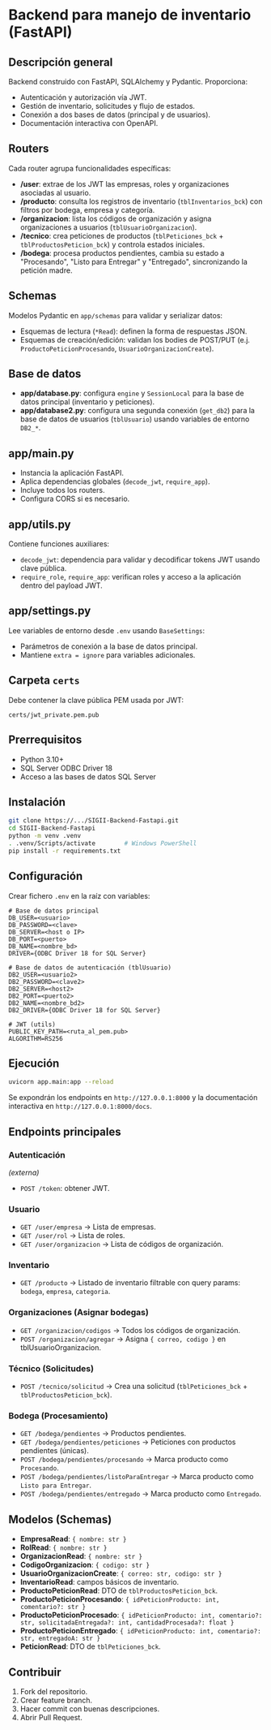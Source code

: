 # Backend para manejo de inventario (FastAPI)

## Descripción general

Backend construido con FastAPI, SQLAlchemy y Pydantic. Proporciona:
- Autenticación y autorización vía JWT.
- Gestión de inventario, solicitudes y flujo de estados.
- Conexión a dos bases de datos (principal y de usuarios).
- Documentación interactiva con OpenAPI.

## Routers

Cada router agrupa funcionalidades específicas:

- **/user**: extrae de los JWT las empresas, roles y organizaciones asociadas al usuario.
- **/producto**: consulta los registros de inventario (`tblInventarios_bck`) con filtros por bodega, empresa y categoría.
- **/organizacion**: lista los códigos de organización y asigna organizaciones a usuarios (`tblUsuarioOrganizacion`).
- **/tecnico**: crea peticiones de productos (`tblPeticiones_bck` + `tblProductosPeticion_bck`) y controla estados iniciales.
- **/bodega**: procesa productos pendientes, cambia su estado a "Procesando", "Listo para Entregar" y "Entregado", sincronizando la petición madre.

## Schemas

Modelos Pydantic en `app/schemas` para validar y serializar datos:

- Esquemas de lectura (`*Read`): definen la forma de respuestas JSON.
- Esquemas de creación/edición: validan los bodies de POST/PUT (e.j. `ProductoPeticionProcesando`, `UsuarioOrganizacionCreate`).

## Base de datos

- **app/database.py**: configura `engine` y `SessionLocal` para la base de datos principal (inventario y peticiones).
- **app/database2.py**: configura una segunda conexión (`get_db2`) para la base de datos de usuarios (`tblUsuario`) usando variables de entorno `DB2_*`.

## app/main.py

- Instancia la aplicación FastAPI.
- Aplica dependencias globales (`decode_jwt`, `require_app`).
- Incluye todos los routers.
- Configura CORS si es necesario.

## app/utils.py

Contiene funciones auxiliares:
- `decode_jwt`: dependencia para validar y decodificar tokens JWT usando clave pública.
- `require_role`, `require_app`: verifican roles y acceso a la aplicación dentro del payload JWT.

## app/settings.py

Lee variables de entorno desde `.env` usando `BaseSettings`:
- Parámetros de conexión a la base de datos principal.
- Mantiene `extra = ignore` para variables adicionales.

## Carpeta `certs`

Debe contener la clave pública PEM usada por JWT:
```
certs/jwt_private.pem.pub
```

## Prerrequisitos

- Python 3.10+
- SQL Server ODBC Driver 18
- Acceso a las bases de datos SQL Server

## Instalación

```bash
git clone https://.../SIGII-Backend-Fastapi.git
cd SIGII-Backend-Fastapi
python -m venv .venv
. .venv/Scripts/activate        # Windows PowerShell
pip install -r requirements.txt
```

## Configuración

Crear fichero `.env` en la raíz con variables:
```dotenv
# Base de datos principal
DB_USER=<usuario>
DB_PASSWORD=<clave>
DB_SERVER=<host o IP>
DB_PORT=<puerto>
DB_NAME=<nombre_bd>
DRIVER={ODBC Driver 18 for SQL Server}

# Base de datos de autenticación (tblUsuario)
DB2_USER=<usuario2>
DB2_PASSWORD=<clave2>
DB2_SERVER=<host2>
DB2_PORT=<puerto2>
DB2_NAME=<nombre_bd2>
DB2_DRIVER={ODBC Driver 18 for SQL Server}

# JWT (utils)
PUBLIC_KEY_PATH=<ruta_al_pem.pub>
ALGORITHM=RS256
```
## Ejecución

```bash
uvicorn app.main:app --reload
```

Se expondrán los endpoints en `http://127.0.0.1:8000` y la documentación interactiva en `http://127.0.0.1:8000/docs`.

## Endpoints principales

### Autenticación
*(externa)*
- `POST /token`: obtener JWT.

### Usuario
- `GET /user/empresa` → Lista de empresas.
- `GET /user/rol` → Lista de roles.
- `GET /user/organizacion` → Lista de códigos de organización.

### Inventario
- `GET /producto` → Listado de inventario filtrable con query params: `bodega`, `empresa`, `categoria`.

### Organizaciones (Asignar bodegas)
- `GET /organizacion/codigos` → Todos los códigos de organización.
- `POST /organizacion/agregar` → Asigna `{ correo, codigo }` en tblUsuarioOrganizacion.

### Técnico (Solicitudes)
- `POST /tecnico/solicitud` → Crea una solicitud (`tblPeticiones_bck` + `tblProductosPeticion_bck`).

### Bodega (Procesamiento)
- `GET /bodega/pendientes` → Productos pendientes.
- `GET /bodega/pendientes/peticiones` → Peticiones con productos pendientes (únicas).
- `POST /bodega/pendientes/procesando` → Marca producto como `Procesando`.
- `POST /bodega/pendientes/listoParaEntregar` → Marca producto como `Listo para Entregar`.
- `POST /bodega/pendientes/entregado` → Marca producto como `Entregado`.

## Modelos (Schemas)

- **EmpresaRead**: `{ nombre: str }`
- **RolRead**: `{ nombre: str }`
- **OrganizacionRead**: `{ nombre: str }`
- **CodigoOrganizacion**: `{ codigo: str }`
- **UsuarioOrganizacionCreate**: `{ correo: str, codigo: str }`
- **InventarioRead**: campos básicos de inventario.
- **ProductoPeticionRead**: DTO de `tblProductosPeticion_bck`.
- **ProductoPeticionProcesando**: `{ idPeticionProducto: int, comentario?: str }`
- **ProductoPeticionProcesado**: `{ idPeticionProducto: int, comentario?: str, solicitadaEntregada?: int, cantidadProcesada?: float }`
- **ProductoPeticionEntregado**: `{ idPeticionProducto: int, comentario?: str, entregadoA: str }`
- **PeticionRead**: DTO de `tblPeticiones_bck`.

## Contribuir

1. Fork del repositorio.
2. Crear feature branch.
3. Hacer commit con buenas descripciones.
4. Abrir Pull Request.
